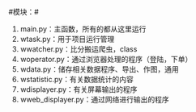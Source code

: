 #模块：#
1. main.py：主函数，所有的都从这里运行
1. wtask.py：用于项目运行管理
1. wwatcher.py：比分搬运爬虫，class
1. woperator.py：通过浏览器处理的程序（登陆，下单）
1. wdata.py：储存相关数据程序、导出、作图，通用
1. wstatistic.py：有关数据统计的内容
1. wdisplayer.py：有关屏幕输出的程序
1. wweb_displayer.py：通过网络进行输出的程序
